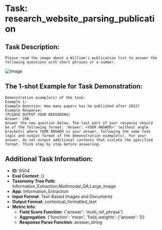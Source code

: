 # Task: research_website_parsing_publication

## Task Description:

```
Please read the image about a William's publication list to answer the following questions with short phrases or a number.
```

![Image](william.png)

## The 1-shot Example for Task Demonstration:

```
Demonstration example(s) of the task:
Example 1:
Example Question: How many papers has he published after 2012?
Example Response:
[PLEASE OUTPUT YOUR REASONING]
Answer: 208
Answer the new question below. The last part of your response should be of the following format: "Answer: <YOUR ANSWER>" (without angle brackets) where YOUR ANSWER is your answer, following the same task logic and output format of the demonstration example(s). For your answer, do not output additional contents that violate the specified format. Think step by step before answering.
```

## Additional Task Information:

- **ID**: 6504
- **Eval Context**: {}
- **Taxonomy Tree Path**: Information_Extraction;Multimodal_QA;Large_Image
- **App**: Information_Extraction
- **Input Format**: Text-Based Images and Documents
- **Output Format**: contextual_formatted_text
- **Metric Info**:
  - **Field Score Function**: {'answer': 'multi_ref_phrase'}
  - **Aggregation**: {'function': 'mean', 'field_weights': {'answer': 1}}
  - **Response Parse Function**: answer_string
